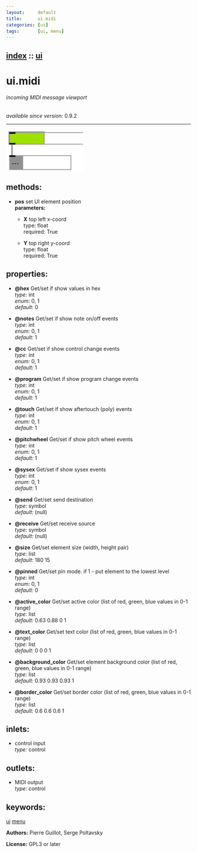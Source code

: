 ```yaml
---
layout:     default
title:      ui.midi
categories: [ui]
tags:       [ui, menu]
---
```

[index](index.html) :: [ui](category_ui.html)
---

# ui.midi

###### incoming MIDI message viewport

*available since version:* 0.9.2

---




[![example](../examples/img/ui.midi.jpg)](../examples/pd/ui.midi.pd)





## methods:

* **pos**
set UI element position<br>
  __parameters:__
  - **X** top left x-coord<br>
    type: float <br>
    required: True <br>

  - **Y** top right y-coord<br>
    type: float <br>
    required: True <br>




## properties:

* **@hex** 
Get/set if show values in hex<br>
_type:_ int<br>
_enum:_ 0, 1<br>
_default:_ 0<br>

* **@notes** 
Get/set if show note on/off events<br>
_type:_ int<br>
_enum:_ 0, 1<br>
_default:_ 1<br>

* **@cc** 
Get/set if show control change events<br>
_type:_ int<br>
_enum:_ 0, 1<br>
_default:_ 1<br>

* **@program** 
Get/set if show program change events<br>
_type:_ int<br>
_enum:_ 0, 1<br>
_default:_ 1<br>

* **@touch** 
Get/set if show aftertouch (poly) events<br>
_type:_ int<br>
_enum:_ 0, 1<br>
_default:_ 1<br>

* **@pitchwheel** 
Get/set if show pitch wheel events<br>
_type:_ int<br>
_enum:_ 0, 1<br>
_default:_ 1<br>

* **@sysex** 
Get/set if show sysex events<br>
_type:_ int<br>
_enum:_ 0, 1<br>
_default:_ 1<br>

* **@send** 
Get/set send destination<br>
_type:_ symbol<br>
_default:_ (null)<br>

* **@receive** 
Get/set receive source<br>
_type:_ symbol<br>
_default:_ (null)<br>

* **@size** 
Get/set element size (width, height pair)<br>
_type:_ list<br>
_default:_ 180 15<br>

* **@pinned** 
Get/set pin mode. if 1 - put element to the lowest level<br>
_type:_ int<br>
_enum:_ 0, 1<br>
_default:_ 0<br>

* **@active_color** 
Get/set active color (list of red, green, blue values in 0-1 range)<br>
_type:_ list<br>
_default:_ 0.63 0.88 0 1<br>

* **@text_color** 
Get/set text color (list of red, green, blue values in 0-1 range)<br>
_type:_ list<br>
_default:_ 0 0 0 1<br>

* **@background_color** 
Get/set element background color (list of red, green, blue values in 0-1 range)<br>
_type:_ list<br>
_default:_ 0.93 0.93 0.93 1<br>

* **@border_color** 
Get/set border color (list of red, green, blue values in 0-1 range)<br>
_type:_ list<br>
_default:_ 0.6 0.6 0.6 1<br>



## inlets:

* control input<br>
_type:_ control



## outlets:

* MIDI output<br>
_type:_ control



## keywords:

[ui](keywords/ui.html)
[menu](keywords/menu.html)






**Authors:** Pierre Guillot, Serge Poltavsky




**License:** GPL3 or later






